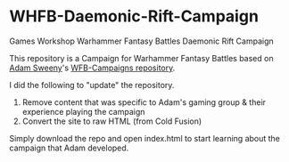 # WHFB-Daemonic-Rift-Campaign
Games Workshop Warhammer Fantasy Battles Daemonic Rift Campaign

This repository is a Campaign for Warhammer Fantasy Battles based on [Adam Sweeny](https://github.com/adsweeny)'s [WFB-Campaigns repository](https://github.com/adsweeny/WFB-Campaigns).

I did the following to "update" the repository.
1. Remove content that was specific to Adam's gaming group & their experience playing the campaign
2. Convert the site to raw HTML (from Cold Fusion)

Simply download the repo and open index.html to start learning about the campaign that Adam developed.
